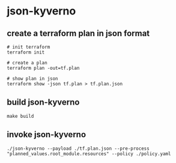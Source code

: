 # json-kyverno

## create a terraform plan in json format

```console
# init terraform
terraform init

# create a plan
terraform plan -out=tf.plan

# show plan in json
terraform show -json tf.plan > tf.plan.json
```

## build json-kyverno

```console
make build
```

## invoke json-kyverno

```console
./json-kyverno --payload ./tf.plan.json --pre-process "planned_values.root_module.resources" --policy ./policy.yaml
```
